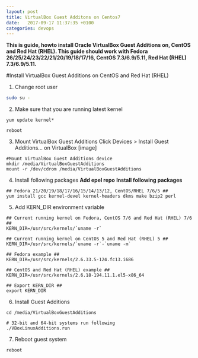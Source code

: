 ```yaml
---
layout: post
title: VirtualBox Guest Additons on Centos7
date:   2017-09-17 11:37:35 +0100
categories: devops
---
```


**This is guide, howto install Oracle VirtualBox Guest Additions on, CentOS and Red Hat (RHEL). This guide should work with Fedora 26/25/24/23/22/21/20/19/18/17/16, CentOS 7.3/6.9/5.11, Red Hat (RHEL) 7.3/6.9/5.11.**

#Install VirtualBox Guest Additions on CentOS and Red Hat (RHEL)
1. Change root user
```bash
sudo su -
```

2. Make sure that you are running latest kernel
```
yum update kernel*

reboot
```

3. Mount VirtualBox Guest Additions
Click Devices > Install Guest Additions… on VirtualBox
[image]

```
#Mount VirtualBox Guest Additions device
mkdir /media/VirtualBoxGuestAdditions
mount -r /dev/cdrom /media/VirtualBoxGuestAdditions
```

4. Install following packages
**Add epel repo**
**Install following packages**

```
## Fedora 21/20/19/18/17/16/15/14/13/12, CentOS/RHEL 7/6/5 ##
yum install gcc kernel-devel kernel-headers dkms make bzip2 perl
```

5. Add KERN_DIR environment variable
```
## Current running kernel on Fedora, CentOS 7/6 and Red Hat (RHEL) 7/6 ##
KERN_DIR=/usr/src/kernels/`uname -r`

## Current running kernel on CentOS 5 and Red Hat (RHEL) 5 ##
KERN_DIR=/usr/src/kernels/`uname -r`-`uname -m`

## Fedora example ##
KERN_DIR=/usr/src/kernels/2.6.33.5-124.fc13.i686

## CentOS and Red Hat (RHEL) example ##
KERN_DIR=/usr/src/kernels/2.6.18-194.11.1.el5-x86_64

## Export KERN_DIR ##
export KERN_DIR
```

6. Install Guest Additions
```
cd /media/VirtualBoxGuestAdditions

# 32-bit and 64-bit systems run following
./VBoxLinuxAdditions.run
```

7. Reboot guest system

```
reboot
```
